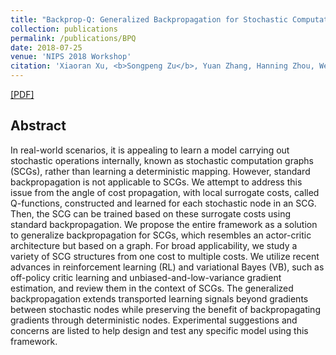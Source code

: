 ```yaml
---
title: "Backprop-Q: Generalized Backpropagation for Stochastic Computation Graphs"
collection: publications
permalink: /publications/BPQ
date: 2018-07-25
venue: 'NIPS 2018 Workshop'
citation: 'Xiaoran Xu, <b>Songpeng Zu</b>, Yuan Zhang, Hanning Zhou, Wei Feng. <i>NIPS 2018 Workshop on Deep Reinforcement Learning</i>'
---
```


[[PDF]](https://arxiv.org/pdf/1807.09511)

## Abstract
In real-world scenarios, it is appealing to learn a model carrying out stochastic operations internally, known as stochastic computation graphs (SCGs), rather than learning a deterministic mapping. However, standard backpropagation is not applicable to SCGs. We attempt to address this issue from the angle of cost propagation, with local surrogate costs, called Q-functions, constructed and learned for each stochastic node in an SCG. Then, the SCG can be trained based on these surrogate costs using standard backpropagation. We propose the entire framework as a solution to generalize backpropagation for SCGs, which resembles an actor-critic architecture but based on a graph. For broad applicability, we study a variety of SCG structures from one cost to multiple costs. We utilize recent advances in reinforcement learning (RL) and variational Bayes (VB), such as off-policy critic learning and unbiased-and-low-variance gradient estimation, and review them in the context of SCGs. The generalized backpropagation extends transported learning signals beyond gradients between stochastic nodes while preserving the benefit of backpropagating gradients through deterministic nodes. Experimental suggestions and concerns are listed to help design and test any specific model using this framework.

